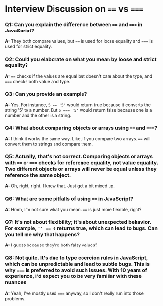 # Interview Discussion on `==` vs `===`

### Q1: Can you explain the difference between `==` and `===` in JavaScript?

**A:** They both compare values, but `==` is used for loose equality and `===` is used for strict equality.

### Q2: Could you elaborate on what you mean by loose and strict equality?

**A:** `==` checks if the values are equal but doesn't care about the type, and `===` checks both value and type.

### Q3: Can you provide an example?

**A:** Yes. For instance, `5 == '5'` would return true because it converts the string '5' to a number. But `5 === '5'` would return false because one is a number and the other is a string.

### Q4: What about comparing objects or arrays using `==` and `===`?

**A:** I think it works the same way. Like, if you compare two arrays, `==` will convert them to strings and compare them.

### Q5: Actually, that's not correct. Comparing objects or arrays with `==` or `===` checks for reference equality, not value equality. Two different objects or arrays will never be equal unless they reference the same object.

**A:** Oh, right, right. I knew that. Just got a bit mixed up.

### Q6: What are some pitfalls of using `==` in JavaScript?

**A:** Hmm, I'm not sure what you mean. `==` is just more flexible, right?

### Q7: It's not about flexibility; it's about unexpected behavior. For example, `'' == 0` returns true, which can lead to bugs. Can you tell me why that happens?

**A:** I guess because they're both falsy values?

### Q8: Not quite. It's due to type coercion rules in JavaScript, which can be unpredictable and lead to subtle bugs. This is why `===` is preferred to avoid such issues. With 10 years of experience, I'd expect you to be very familiar with these nuances.

**A:** Yeah, I've mostly used `===` anyway, so I don't really run into those problems.

